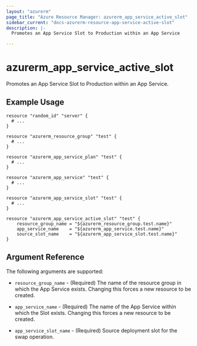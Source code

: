 ```yaml
---
layout: "azurerm"
page_title: "Azure Resource Manager: azurerm_app_service_active_slot"
sidebar_current: "docs-azurerm-resource-app-service-active-slot"
description: |-
  Promotes an App Service Slot to Production within an App Service

---
```


# azurerm_app_service_active_slot

Promotes an App Service Slot to Production within an App Service.

## Example Usage

```hcl
resource "random_id" "server" {
  # ...
}

resource "azurerm_resource_group" "test" {
  # ...
}

resource "azurerm_app_service_plan" "test" {
  # ...
}

resource "azurerm_app_service" "test" {
  # ...
}

resource "azurerm_app_service_slot" "test" {
  # ...
}

resource "azurerm_app_service_active_slot" "test" {
    resource_group_name = "${azurerm_resource_group.test.name}"
    app_service_name    = "${azurerm_app_service.test.name}"
    source_slot_name    = "${azurerm_app_service_slot.test.name}"
}
```

## Argument Reference

The following arguments are supported:

* `resource_group_name` - (Required) The name of the resource group in which the App Service exists. Changing this forces a new resource to be created.

* `app_service_name` - (Required) The name of the App Service within which the Slot exists.  Changing this forces a new resource to be created.

* `app_service_slot_name` - (Required) Source deployment slot for the swap operation.
